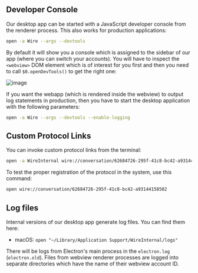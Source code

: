 ## Developer Console

Our desktop app can be started with a JavaScript developer console from the renderer process. This also works for production applications:

```sh
open -a Wire --args --devtools
```

By default it will show you a console which is assigned to the sidebar of our app (where you can switch your accounts). You will have to inspect the `<webview>` DOM element which is of interest for you first and then you need to call `$0.openDevTools()` to get the right one:

![image](https://user-images.githubusercontent.com/469989/55003125-11b33c00-4fd8-11e9-8457-2c05b0dc5a06.png)

If you want the webapp (which is rendered inside the webview) to output log statements in production, then you have to start the desktop application with the following parameters:

```sh
open -a Wire --args --devtools --enable-logging
```

## Custom Protocol Links

You can invoke custom protocol links from the terminal:

```sh
open -a WireInternal wire://conversation/62684726-295f-41c8-bc42-a93144158502
```

To test the proper registration of the protocol in the system, use this command:

```sh
open wire://conversation/62684726-295f-41c8-bc42-a93144158502
```

## Log files

Internal versions of our desktop app generate log files. You can find them here:

- macOS: `open "~/Library/Application Support/WireInternal/logs"`

There will be logs from Electron's main process in the `electron.log` (`electron.old`). Files from webview renderer processes are logged into separate directories which have the name of their webview account ID.